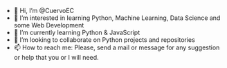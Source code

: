 - 👋 Hi, I’m @CuervoEC
- 👀 I’m interested in learning Python, Machine Learning, Data Science and some Web Development 
- 🌱 I’m currently learning Python & JavaScript
- 💞️ I’m looking to collaborate on Python projects and repositories
- 📫 How to reach me: Please, send a mail or message for any suggestion or help that you or I will need.

<!---
CuervoEC/CuervoEC is a ✨ special ✨ repository because its `README.md` (this file) appears on your GitHub profile.
You can click the Preview link to take a look at your changes.
--->
